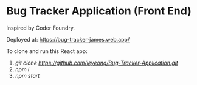# Bug Tracker Application (Front End)

Inspired by Coder Foundry.

Deployed at: https://bug-tracker-james.web.app/

To clone and run this React app:
1. *git clone https://github.com/jeyeong/Bug-Tracker-Application.git*
2. *npm i*
3. *npm start*
